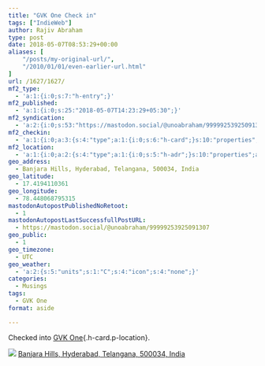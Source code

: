 ```yaml
---
title: "GVK One Check in"
tags: ["IndieWeb"]
author: Rajiv Abraham
type: post
date: 2018-05-07T08:53:29+00:00
aliases: [
    "/posts/my-original-url/",
    "/2010/01/01/even-earlier-url.html"
]
url: /1627/1627/
mf2_type:
  - 'a:1:{i:0;s:7:"h-entry";}'
mf2_published:
  - 'a:1:{i:0;s:25:"2018-05-07T14:23:29+05:30";}'
mf2_syndication:
  - 'a:2:{i:0;s:53:"https://mastodon.social/@unoabraham/99999253925091307";i:1;s:72:"https://www.swarmapp.com/user/485549382/checkin/5af01409598e640036b5fbfd";}'
mf2_checkin:
  - 'a:1:{i:0;a:3:{s:4:"type";a:1:{i:0;s:6:"h-card";}s:10:"properties";a:10:{s:4:"name";a:1:{i:0;s:7:"GVK One";}s:3:"url";a:1:{i:0;s:49:"https://foursquare.com/v/4bc97fc50687ef3b0612dacc";}s:3:"tel";a:1:{i:0;s:13:"040 6591 1093";}s:8:"latitude";a:1:{i:0;d:17.419411036100108;}s:9:"longitude";a:1:{i:0;d:78.44806879531454;}s:14:"street-address";a:1:{i:0;s:13:"Banjara Hills";}s:8:"locality";a:1:{i:0;s:9:"Hyderabad";}s:6:"region";a:1:{i:0;s:9:"Telangana";}s:12:"country-name";a:1:{i:0;s:5:"India";}s:11:"postal-code";a:1:{i:0;s:6:"500034";}}s:5:"value";s:49:"https://foursquare.com/v/4bc97fc50687ef3b0612dacc";}}'
mf2_location:
  - 'a:1:{i:0;a:2:{s:4:"type";a:1:{i:0;s:5:"h-adr";}s:10:"properties";a:7:{s:8:"latitude";a:1:{i:0;d:17.419411036100108;}s:9:"longitude";a:1:{i:0;d:78.44806879531454;}s:14:"street-address";a:1:{i:0;s:13:"Banjara Hills";}s:8:"locality";a:1:{i:0;s:9:"Hyderabad";}s:6:"region";a:1:{i:0;s:9:"Telangana";}s:12:"country-name";a:1:{i:0;s:5:"India";}s:11:"postal-code";a:1:{i:0;s:6:"500034";}}}}'
geo_address:
  - Banjara Hills, Hyderabad, Telangana, 500034, India
geo_latitude:
  - 17.4194110361
geo_longitude:
  - 78.448068795315
mastodonAutopostPublishedNoRetoot:
  - 1
mastodonAutopostLastSuccessfullPostURL:
  - https://mastodon.social/@unoabraham/99999253925091307
geo_public:
  - 1
geo_timezone:
  - UTC
geo_weather:
  - 'a:2:{s:5:"units";s:1:"C";s:4:"icon";s:4:"none";}'
categories:
  - Musings
tags:
  - GVK One
format: aside

---
```

Checked into [GVK One][1]{.h-card.p-location}.

<p class="sloc-display">
  <img class="icon-location" aria-label="Location: " aria-hidden="true" src="https://abraham.uno/wp-content/plugins/simple-location/location.svg" /><span class="p-location"><data class="p-latitude" value="17.419411"></data> <data class="p-latitude" value="78.448069"></data><a href="http://maps.google.com/maps?q=loc:17.4194110361,78.448068795315">Banjara Hills, Hyderabad, Telangana, 500034, India</a></span><br />
</p>

 [1]: https://foursquare.com/v/4bc97fc50687ef3b0612dacc
